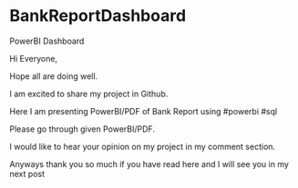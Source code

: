 # BankReportDashboard
PowerBI Dashboard


Hi Everyone,

Hope all are doing well.

I am excited to share my project in Github.

Here I am presenting PowerBI/PDF of Bank Report using #powerbi #sql

Please go through given PowerBI/PDF.

I would like to hear your opinion on my project in my comment section.

Anyways thank you so much if you have read here and I will see you in my next post
